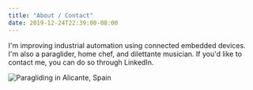 ```yaml
---
title: "About / Contact"
date: 2019-12-24T22:39:00-08:00
---
```


I'm improving industrial automation using connected embedded devices. I'm also a paraglider, home chef, and dilettante musician. If you'd like to contact me, you can do so through LinkedIn.

![Paragliding in Alicante, Spain](/paragliding.jpg)